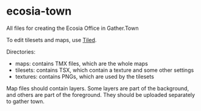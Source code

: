 # ecosia-town
All files for creating the Ecosia Office in Gather.Town

To edit tilesets and maps, use [Tiled](https://snapcraft.io/tiled).

Directories:

 - maps: contains TMX files, which are the whole maps
 - tilesets: contains TSX, which contain a texture and some other settings
 - textures: contains PNGs, which are used by the tilesets

Map files should contain layers. Some layers are part of the background, and others are part of the foreground. They should be uploaded separately to gather town.
